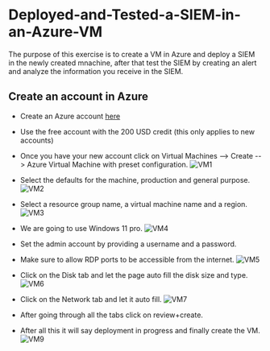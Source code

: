 # Deployed-and-Tested-a-SIEM-in-an-Azure-VM

The purpose of this exercise is to create a VM in Azure and deploy a SIEM in the newly created mnachine, after that test the SIEM by creating an alert and analyze the information you receive in the SIEM.


## Create an account in Azure
- Create an Azure account [here](https://azure.microsoft.com/)
- Use the free account with the 200 USD credit (this only applies to new accounts)
- Once you have your new account click on Virtual Machines --> Create --> Azure Virtual Machine with preset configuration.
![VM1](https://imgur.com/iHwkdLj.png)

- Select the defaults for the machine, production and general purpose.
![VM2](https://imgur.com/zhGCtPp.png)

- Select a resource group name, a virtual machine name and a region.
![VM3](https://imgur.com/Uvrxsm1.png)

- We are going to use Windows 11 pro.
![VM4](https://imgur.com/RY72PvE.png)

- Set the admin account by providing a username and a password.
- Make sure to allow RDP ports to be accessible from the internet.
![VM5](https://imgur.com/qhB09Jh.png)

- Click on the Disk tab and let the page auto fill the disk size and type.
![VM6](https://imgur.com/PF7EeeA.png)

- Click on the Network tab and let it auto fill.
![VM7](https://imgur.com/5F8Uj3b.png)

- After going through all the tabs click on review+create.
- After all this it will say deployment in progress and finally create the VM.
![VM9](https://imgur.com/vZFDYCB.png)





